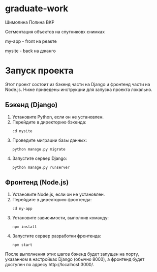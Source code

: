 # graduate-work
Шимолина Полина ВКР

Сегментация объектов на спутниковх снимках

my-app - front на реакте

mysite - back на джанго

# Запуск проекта

Этот проект состоит из бэкенд части на Django и фронтенд части на Node.js. Ниже приведены инструкции для запуска проекта локально.


## Бэкенд (Django)

1. Установите Python, если он не установлен.
2. Перейдите в директорию бэкенда:
   ```
   cd mysite
   ```
3. Проведите миграции базы данных:
   ```
   python manage.py migrate
   ```
4. Запустите сервер Django:
   ```
   python manage.py runserver
   ```

## Фронтенд (Node.js)

1. Установите Node.js, если он не установлен.
2. Перейдите в директорию фронтенда:
   ```
   cd my-app
   ```
4. Установите зависимости, выполнив команду:
   ```
   npm install
   ```
5. Запустите сервер разработки фронтенда:
   ```
   npm start
   ```

После выполнения этих шагов бэкенд будет запущен на порту, указанном в настройках Django (обычно 8000), а фронтенд будет доступен по адресу http://localhost:3000/.
